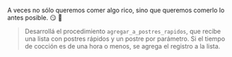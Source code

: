 A veces no sólo queremos comer algo rico, sino que queremos comerlo lo antes posible. :smirk: :cake:

> Desarrollá el procedimiento `agregar_a_postres_rapidos`, que recibe una lista con postres rápidos y un postre por parámetro. Si el tiempo de cocción es de una hora o menos, se agrega el registro a la lista.